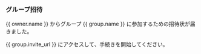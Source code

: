 ### グループ招待

{{ owner.name }} からグループ {{ group.name }} に参加するための招待状が届きました。

{{ group.invite_url }} にアクセスして、手続きを開始してください。
